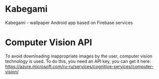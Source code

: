 # Kabegami
Kabegami - wallpaper Android app based on Firebase services

# Computer Vision API
To avoid downloading inappropriate images by the user, computer vision technology is used. To do this, you need an API key, you can get it here: https://azure.microsoft.com/ru-ru/services/cognitive-services/computer-vision/

